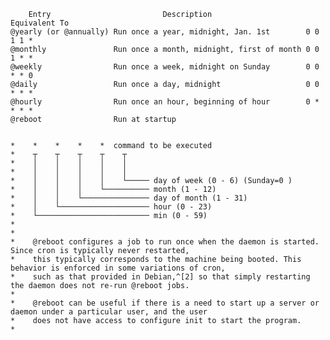 
        Entry                         Description                 Equivalent To
	@yearly (or @annually) Run once a year, midnight, Jan. 1st        0 0 1 1 *
	@monthly               Run once a month, midnight, first of month 0 0 1 * *
	@weekly                Run once a week, midnight on Sunday        0 0 * * 0
	@daily                 Run once a day, midnight                   0 0 * * *
	@hourly                Run once an hour, beginning of hour        0 * * * *
	@reboot                Run at startup


	*    *    *    *    *  command to be executed
	*    ┬    ┬    ┬    ┬    ┬
	*    │    │    │    │    │
	*    │    │    │    │    │
	*    │    │    │    │    └───── day of week (0 - 6) (Sunday=0 )
	*    │    │    │    └────────── month (1 - 12)
	*    │    │    └─────────────── day of month (1 - 31)
	*    │    └──────────────────── hour (0 - 23)
	*    └───────────────────────── min (0 - 59)
	*
	*
	*    @reboot configures a job to run once when the daemon is started. Since cron is typically never restarted,
	*    this typically corresponds to the machine being booted. This behavior is enforced in some variations of cron,
	*    such as that provided in Debian,^[2] so that simply restarting the daemon does not re-run @reboot jobs.
	*
	*    @reboot can be useful if there is a need to start up a server or daemon under a particular user, and the user
	*    does not have access to configure init to start the program.
	*

